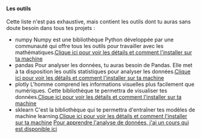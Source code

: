 #### Les outils
Cette liste n'est pas exhaustive, mais contient les outils dont tu auras sans doute besoin dans tous tes projets :
- numpy
Numpy est une bibliothèque Python développée par une communauté qui offre tous les outils pour travailler avec les mathématiques.[Clique ici pour voir les détails et comment l'installer sur ta machine](https://numpy.org/)
- pandas
Pour analyser les données, tu auras besoin de Pandas. Elle met à ta disposition les outils statistiques pour analyser les données.[Clique ici pour voir les détails et comment l'installer sur ta machine](https://pandas.pydata.org/)
- plotly
L'homme comprend les informations visuelles plus facilement que numériques. Cette bibliothèque te permettra de visualiser tes données.[Clique ici pour voir les détails et comment l'installer sur ta machine](https://plotly.com/)
- sklearn
C'est la bibliothèque qui te permettra d'entraîner tes modèles de machine learning.[Clique ici pour voir les détails et comment l'installer sur ta machine](https://scikit-learn.org/stable/) 
[Pour apprendre l'analyse de données, j'ai un cours qui est disponible ici](https://github.com/mabakal/Data-analysis)